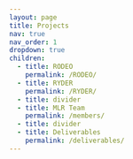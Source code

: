 ```yaml
---
layout: page
title: Projects
nav: true
nav_order: 1
dropdown: true
children:
  - title: RODEO
    permalink: /RODEO/
  - title: RYDER
    permalink: /RYDER/
  - title: divider
  - title: MLR Team
    permalink: /members/
  - title: divider
  - title: Deliverables
    permalink: /deliverables/
---
```

